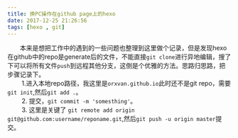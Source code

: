 ```yaml
---
title: 换PC操作在github page上的hexo
date: 2017-12-25 21:26:56
tags: [hexo , git]
---
```

&emsp;&emsp;本来是想把工作中的遇到的一些问题也整理到这里做个记录，但是发现hexo在github中的repo是generate后的文件，不能直接```git clone```进行异地编辑，搜了下可以将所有文件```push```到远程其他分支，这倒是个优雅的方法。思路归思路，把步骤记录下。</br>
&emsp;&emsp; 1.进入本地repo路径，我这里是```orxvan.github.io```此时还不是git repo，需要```git init```,然后```git add .```。</br>
&emsp;&emsp; 2. 提交，```git commit -m 'somesthing'```。</br>
&emsp;&emsp; 3. 这里是关键了 ```git remote add origin git@github.com:username/reponame.git```,然后```git push -u origin master```提交。</br>